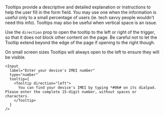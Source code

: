 Tooltips provide a descriptive and detailed explanation or instructions to help the user fill in the form field. You may
use one when the information is useful only to a small percentage of users (ie. tech savvy people wouldn't need this info).
Tooltips may also be useful when vertical space is an issue.

Use the `direction` prop to open the tooltip to the left or right of the trigger, so that it does not block other
content on the page. Be careful not to let the Tooltip extend beyond the edge of the page if opening to the right though.

On small screen sizes Tooltips will always open to the left to ensure they will be visible.

```
<Input
  label="Enter your device's IMEI number"
  type="number"
  tooltip={
    <Tooltip direction="left">
      You can find your device's IMEI by typing *#06# on its dialpad. Please enter the complete 15-digit number, without spaces or characters.
    </Tooltip>
  }
/>
```
